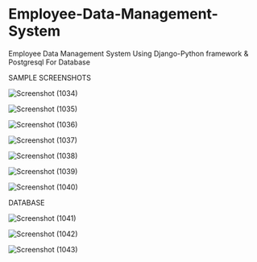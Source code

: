 # Employee-Data-Management-System
Employee Data Management System Using Django-Python framework &amp; Postgresql For Database

SAMPLE SCREENSHOTS

![Screenshot (1034)](https://github.com/vickyparker50/Employee-Data-Management-System/assets/120999307/fa646a95-774b-47ed-b656-38f055587f3a)

![Screenshot (1035)](https://github.com/vickyparker50/Employee-Data-Management-System/assets/120999307/392e2227-a8ef-417b-be54-5e534af94057)

![Screenshot (1036)](https://github.com/vickyparker50/Employee-Data-Management-System/assets/120999307/3744b55a-ea1c-4a76-b4d6-a7bb55686974)

![Screenshot (1037)](https://github.com/vickyparker50/Employee-Data-Management-System/assets/120999307/28702e65-19a5-45a9-afd8-f494723aafad)

![Screenshot (1038)](https://github.com/vickyparker50/Employee-Data-Management-System/assets/120999307/86204142-99a5-4a9c-b849-e97935185b9c)

![Screenshot (1039)](https://github.com/vickyparker50/Employee-Data-Management-System/assets/120999307/8fbb0ffe-d152-48be-bd2d-2a1a81c8b224)

![Screenshot (1040)](https://github.com/vickyparker50/Employee-Data-Management-System/assets/120999307/6ec7a288-509e-4b7d-87e0-8ec5f3a306b6)

DATABASE 

![Screenshot (1041)](https://github.com/vickyparker50/Employee-Data-Management-System/assets/120999307/159177c8-e426-4908-a268-cfe897e717e2)

![Screenshot (1042)](https://github.com/vickyparker50/Employee-Data-Management-System/assets/120999307/8cf35c0e-548f-4b39-a8d9-d227c01b39e5)

![Screenshot (1043)](https://github.com/vickyparker50/Employee-Data-Management-System/assets/120999307/a0f69fe5-e67a-4d74-902c-dc440f09cd87)

